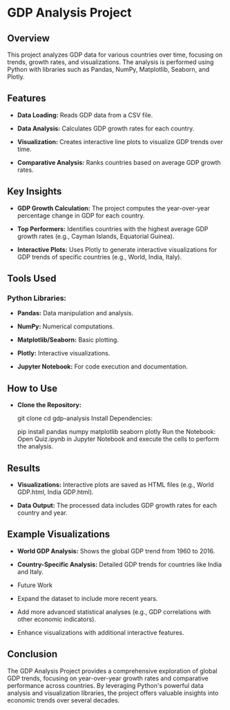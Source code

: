 # **GDP Analysis Project**
## **Overview**
This project analyzes GDP data for various countries over time, focusing on trends, growth rates, and visualizations. The analysis is performed using Python with libraries such as Pandas, NumPy, Matplotlib, Seaborn, and Plotly.

## **Features**
- **Data Loading:** Reads GDP data from a CSV file.

- **Data Analysis:** Calculates GDP growth rates for each country.

- **Visualization:** Creates interactive line plots to visualize GDP trends over time.

- **Comparative Analysis:** Ranks countries based on average GDP growth rates.

## **Key Insights**
- **GDP Growth Calculation:** The project computes the year-over-year percentage change in GDP for each country.

- **Top Performers:** Identifies countries with the highest average GDP growth rates (e.g., Cayman Islands, Equatorial Guinea).

- **Interactive Plots:** Uses Plotly to generate interactive visualizations for GDP trends of specific countries (e.g., World, India, Italy).

## **Tools Used**
### **Python Libraries:**

- **Pandas:** Data manipulation and analysis.

- **NumPy:** Numerical computations.

- **Matplotlib/Seaborn:** Basic plotting.

- **Plotly:** Interactive visualizations.

- **Jupyter Notebook:** For code execution and documentation.

## **How to Use**
- **Clone the Repository:**

    
    
    git clone <repository-url>
    cd gdp-analysis
    Install Dependencies:

    pip install pandas numpy matplotlib seaborn plotly
    Run the Notebook:
    Open Quiz.ipynb in Jupyter Notebook and execute the cells to perform the analysis.

## **Results**
- **Visualizations:** Interactive plots are saved as HTML files (e.g., World GDP.html, India GDP.html).

- **Data Output:** The processed data includes GDP growth rates for each country and year.

## **Example Visualizations**
- **World GDP Analysis:** Shows the global GDP trend from 1960 to 2016.

- **Country-Specific Analysis:** Detailed GDP trends for countries like India and Italy.

- Future Work
- Expand the dataset to include more recent years.

- Add more advanced statistical analyses (e.g., GDP correlations with other economic indicators).

- Enhance visualizations with additional interactive features.
## **Conclusion**
The GDP Analysis Project provides a comprehensive exploration of global GDP trends, focusing on year-over-year growth rates and comparative performance across countries. By leveraging Python's powerful data analysis and visualization libraries, the project offers valuable insights into economic trends over several decades.

